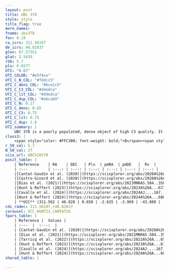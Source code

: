 ```yaml
---
layout: post
title: UBC 378
style: style
title_flag: true
more_names: 
fname: ubc378
fov: 0.19
ra_icrs: 311.56197
de_icrs: 48.82837
glon: 87.57351
glat: 3.5439
r50: 5.7
plx: 0.6577
UTI: "0.67"
UTI_COLOR: "#e5f4ce"
UTI_C_N_COL: "#fddcc5"
UTI_C_dens_COL: "#bce1c5"
UTI_C_C3_COL: "#d4edca"
UTI_C_lit_COL: "#d4edca"
UTI_C_dup_COL: "#a6cab9"
UTI_C_N: 0.27
UTI_C_dens: 0.85
UTI_C_C3: 0.75
UTI_C_lit: 0.75
UTI_C_dup: 1.0
UTI_summary: |
    UBC 378 is a poorly populated, dense object of high C3 quality. It is well-studied in the literature.
class3: |
    <span style="color: #FFC300; font-weight: bold;">B</span><span style="color: green; font-weight: bold;">A</span>
r_50_val: 5.7
N_50_val: 27
scix_url: UBC%20378
posit_table: |
    | Reference    | RA    | DEC   | Plx  | pmRA  | pmDE   |  Rv  |
    | :---         | :---: | :---: | :---: | :---: | :---: | :---: |
    |[Cantat-Gaudin et al. (2020)](https://scixplorer.org/abs/2020A%26A...640A...1C) | 311.56 | 48.828 | 0.652 | -2.667 | -3.936 | -- |
    |[Castro-Ginard et al. (2020)](https://scixplorer.org/abs/2020A%26A...635A..45C) | 311.512 | 48.849 | 0.65 | -2.649 | -3.927 | -- |
    |[Dias et al. (2021)](https://scixplorer.org/abs/2021MNRAS.504..356D) | 311.545 | 48.857 | 0.634 | -2.657 | -3.916 | -- |
    |[Hunt & Reffert (2023)](https://scixplorer.org/abs/2023A%26A...673A.114H) | 311.564 | 48.822 | 0.664 | -2.64 | -3.97 | -30.466 |
    |[Cavallo et al. (2024)](https://scixplorer.org/abs/2024AJ....167...12C) | 311.516 | 48.824 | 0.662 | -- | -- | -- |
    |[Hunt & Reffert (2024)](https://scixplorer.org/abs/2024A%26A...686A..42H) | 311.564 | 48.822 | 0.664 | -2.64 | -3.97 | -30.466 |
    | **UCC** |311.562 | 48.828 | 0.658 | -2.635 | -3.969 | -43.808 | 
cds_radec: 311.56197,+48.82837
carousel: UCC_HUNT23_CANTAT20
fpars_table: |
    | Reference |  Values |
    | :---  |  :---:  |
    | [Cantat-Gaudin et al. (2020)](https://scixplorer.org/abs/2020A%26A...640A...1C) | `AVNN=1.65, DMNN=10.85, AgeNN=8.43` |
    | [Dias et al. (2021)](https://scixplorer.org/abs/2021MNRAS.504..356D) | `Av=2.171, Dist=1454, logage=8.481, [Fe/H]=0.043` |
    | [Tarricq et al. (2022)](https://scixplorer.org/abs/2022A%26A...659A..59T) | `Dist=1420, logAgeNN=8.47` |
    | [Hunt & Reffert (2023)](https://scixplorer.org/abs/2023A%26A...673A.114H) | `AV50=1.965, diffAV50=0.777, MOD50=10.871, logAge50=8.387` |
    | [Cavallo et al. (2024)](https://scixplorer.org/abs/2024AJ....167...12C) | `AV50=2.3, dMod50=10.62, logAge50=8.49, [Fe/H]50=-0.38` |
    | [Hunt & Reffert (2024)](https://scixplorer.org/abs/2024A%26A...686A..42H) | `MassJ=202.174` |
shared_table: |
    
---
```

